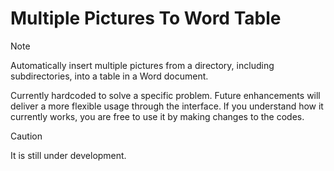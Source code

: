 # Multiple Pictures To Word Table

> [!NOTE]
> Automatically insert multiple pictures from a directory, including subdirectories, into a table in a Word document.

Currently hardcoded to solve a specific problem. Future enhancements will deliver a more flexible usage through the interface.
If you understand how it currently works, you are free to use it by making changes to the codes.

> [!CAUTION]
> It is still under development.
